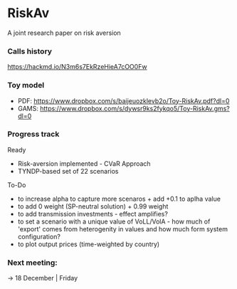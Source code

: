 # RiskAv
A joint research paper on risk aversion

### Calls history
https://hackmd.io/N3m6s7EkRzeHieA7cOO0Fw

### Toy model
- PDF: https://www.dropbox.com/s/baijeuozklevb2o/Toy-RiskAv.pdf?dl=0
- GAMS: https://www.dropbox.com/s/dywsr9ks2fykqo5/Toy-RiskAv.gms?dl=0

### Progress track
Ready
- Risk-aversion implemented - CVaR Approach
- TYNDP-based set of 22 scenarios 

To-Do
- to increase alpha to capture more scenaros + add +0.1 to aplha value
- to add 0 weight (SP-neutral solution) + 0.99 weight
- to add transmission investments - effect amplifies?
- to set a scenario with a unique value of VoLL/VolA - how much of 'export' comes from heterogenity in values and how much form system configuration?
- to plot output prices (time-weighted by country)

### Next meeting:
-> 18 December | Friday
